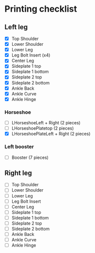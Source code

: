 # Printing checklist

## Left leg
- [x] Top Shoulder
- [x] Lower Shoulder
- [x] Lower Leg
- [x] Leg Bolt Insert (x4)
- [x] Center Leg
- [x] Sideplate 1 top
- [x] Sideplate 1 bottom
- [x] Sideplate 2 top
- [x] Sideplate 2 bottom
- [x] Ankle Back
- [x] Ankle Curve
- [x] Ankle Hinge
### Horseshoe
- [ ] LHorseshoeLeft + Right (2 pieces)
- [ ] LHorseshoePlatetop (2 pieces)
- [x] LHorseshoePlateLeft + Right (2 pieces)
### Left booster
- [ ] Booster (7 pieces)

## Right leg
- [ ] Top Shoulder
- [ ] Lower Shoulder
- [ ] Lower Leg
- [ ] Leg Bolt Insert
- [ ] Center Leg
- [ ] Sideplate 1 top
- [ ] Sideplate 1 bottom
- [ ] Sideplate 2 top
- [ ] Sideplate 2 bottom
- [ ] Ankle Back
- [ ] Ankle Curve
- [ ] Ankle Hinge
